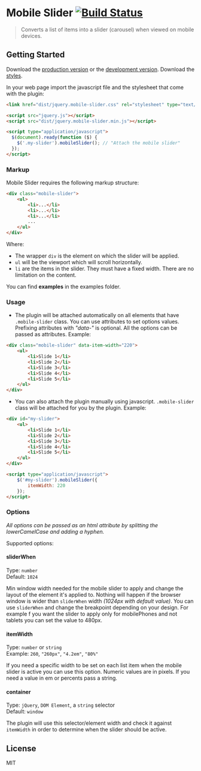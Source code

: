 # Mobile Slider [![Build Status](https://travis-ci.org/angel-vladov/mobile-slider.svg?branch=master)](https://travis-ci.org/angel-vladov/mobile-slider)

> Converts a list of items into a slider (carousel) when viewed on mobile devices.


## Getting Started

Download the [production version][min] or the [development version][max]. Download the [styles][styles].

[min]: https://raw.githubusercontent.com/angel-vladov/mobile-slider/master/dist/jquery.mobile-slider.min.js
[max]: https://raw.githubusercontent.com/angel-vladov/mobile-slider/master/dist/jquery.mobile-slider.js
[styles]: https://raw.githubusercontent.com/angel-vladov/mobile-slider/master/dist/jquery.mobile-slider.css

In your web page import the javascript file and the stylesheet that come with the plugin:

```html
<link href="dist/jquery.mobile-slider.css" rel="stylesheet" type="text/css">

<script src="jquery.js"></script>
<script src="dist/jquery.mobile-slider.min.js"></script>

<script type="application/javascript">
  $(document).ready(function ($) {
    $('.my-slider').mobileSlider(); // "Attach the mobile slider"
  });
</script>
```

### Markup

Mobile Slider requires the following markup structure:

```html
<div class="mobile-slider">
    <ul>
        <li>...</li>
        <li>...</li>
        <li>...</li>
        ...
    </ul>
</div>
```

Where:
* The wrapper `div` is the element on which the slider will be applied.
* `ul` will be the viewport which will scroll horizontally.
* `li` are the items in the slider. They must have a fixed width. There are no limitation on the content.

You can find **examples** in the examples folder.

### Usage

* The plugin will be attached automatically on all elements that have `.mobile-slider` class. You can use attributes to set options values. 
Prefixing attributes with _"data-"_ is optional. All the options can be passed as attributes.
Example:  

```html
<div class="mobile-slider" data-item-width="220">
    <ul>
        <li>Slide 1</li>
        <li>Slide 2</li>
        <li>Slide 3</li>
        <li>Slide 4</li>
        <li>Slide 5</li>
    </ul>
</div>
```

* You can also attach the plugin manually using javascript. `.mobile-slider` class will be attached for you by the plugin.
Example:  

```html
<div id="my-slider">
    <ul>
        <li>Slide 1</li>
        <li>Slide 2</li>
        <li>Slide 3</li>
        <li>Slide 4</li>
        <li>Slide 5</li>
    </ul>
</div>

<script type="application/javascript">
    $('#my-slider').mobileSlider({
    	itemWidth: 220
    });
</script>
```

### Options

_All options can be passed as an html attribute by splitting the lowerCamelCase and adding a hyphen._

Supported options:
#### sliderWhen

Type: `number`  
Default: `1024`  

Min window width needed for the mobile slider to apply and change the layout of the element it's applied to. Nothing will happen if the browser window is wider than `sliderWhen` width _(1024px with default value)_.
You can use `sliderWhen` and change the breakpoint depending on your design. For example f you want the slider to apply only for mobilePhones and not tablets you can set the value to 480px.

#### itemWidth

Type: `number` or `string`  
Example: `260`, `"260px"`, `"4.2em"`, `"80%"`  

If you need a specific width to be set on each list item when the mobile slider is active you can use this option. Numeric values are in pixels. If you need a value in em or percents pass a string.

#### container

Type: `jQuery`, `DOM Element`, a `string` selector    
Default: `window`  

The plugin will use this selector/element width and check it against `itemWidth` in order to determine when the slider should be active.



## License

MIT
